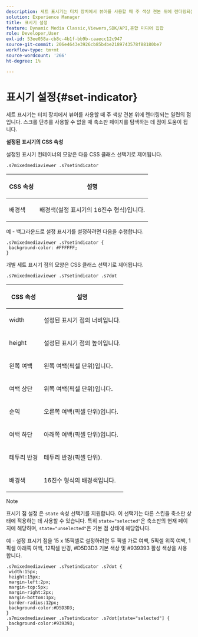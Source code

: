 ```yaml
---
description: 세트 표시기는 터치 장치에서 뷰어를 사용할 때 주 색상 견본 위에 렌더링되는 일련의 점입니다. 스크롤 단추를 사용할 수 없을 때 축소판 페이지를 탐색하는 데 점이 도움이 됩니다.
solution: Experience Manager
title: 표시기 설정
feature: Dynamic Media Classic,Viewers,SDK/API,혼합 미디어 집합
role: Developer,User
exl-id: 53ee058a-cb8c-4b1f-bb9b-caaecc12c947
source-git-commit: 206e4643e3926cb85b4be2189743578f88180be7
workflow-type: tm+mt
source-wordcount: '266'
ht-degree: 1%

---
```


# 표시기 설정{#set-indicator}

세트 표시기는 터치 장치에서 뷰어를 사용할 때 주 색상 견본 위에 렌더링되는 일련의 점입니다. 스크롤 단추를 사용할 수 없을 때 축소판 페이지를 탐색하는 데 점이 도움이 됩니다.

<!--<a id="section_061E550C1C1D4DB2BD663A898895B38C"></a>-->

**설정된 표시기의 CSS 속성**

설정된 표시기 컨테이너의 모양은 다음 CSS 클래스 선택기로 제어됩니다.

```
.s7mixedmediaviewer .s7setindicator
```

<table id="table_94EE3F5BBE4547C0B4943471CEE7EDE4"> 
 <thead> 
  <tr> 
   <th colname="col1" class="entry"> <p> CSS 속성 </p> </th> 
   <th colname="col2" class="entry"> <p>설명 </p> </th> 
  </tr> 
 </thead>
 <tbody> 
  <tr> 
   <td colname="col1"> <p> <span class="codeph"> 배경색  </span> </p> </td> 
   <td colname="col2"> <p>배경색(설정 표시기의 16진수 형식)입니다. </p> </td> 
  </tr> 
 </tbody> 
</table>

예 - 백그라운드로 설정 표시기를 설정하려면 다음을 수행합니다.

```
.s7mixedmediaviewer .s7setindicator { 
 background-color: #FFFFFF; 
}
```

개별 세트 표시기 점의 모양은 CSS 클래스 선택기로 제어됩니다.

`.s7mixedmediaviewer .s7setindicator .s7dot`

<table id="table_09B6E232FB94417392D101A7A653BE54"> 
 <thead> 
  <tr> 
   <th colname="col1" class="entry"> <p> CSS 속성 </p> </th> 
   <th colname="col2" class="entry"> <p>설명 </p> </th> 
  </tr> 
 </thead>
 <tbody> 
  <tr> 
   <td colname="col1"> <p> <span class="codeph"> width </span> </p> </td> 
   <td colname="col2"> <p>설정된 표시기 점의 너비입니다. </p> </td> 
  </tr> 
  <tr> 
   <td colname="col1"> <p> <span class="codeph"> height </span> </p> </td> 
   <td colname="col2"> <p>설정된 표시기 점의 높이입니다. </p> </td> 
  </tr> 
  <tr> 
   <td colname="col1"> <p> <span class="codeph"> 왼쪽 여백  </span> </p> </td> 
   <td colname="col2"> <p>왼쪽 여백(픽셀 단위)입니다. </p> </td> 
  </tr> 
  <tr> 
   <td colname="col1"> <p> <span class="codeph"> 여백 상단  </span> </p> </td> 
   <td colname="col2"> <p>위쪽 여백(픽셀 단위)입니다. </p> </td> 
  </tr> 
  <tr> 
   <td colname="col1"> <p> <span class="codeph"> 순익  </span> </p> </td> 
   <td colname="col2"> <p>오른쪽 여백(픽셀 단위)입니다. </p> </td> 
  </tr> 
  <tr> 
   <td colname="col1"> <p> <span class="codeph"> 여백 하단  </span> </p> </td> 
   <td colname="col2"> <p>아래쪽 여백(픽셀 단위)입니다. </p> </td> 
  </tr> 
  <tr> 
   <td colname="col1"> <p> <span class="codeph"> 테두리 반경  </span> </p> </td> 
   <td colname="col2"> <p>테두리 반경(픽셀 단위). </p> </td> 
  </tr> 
  <tr> 
   <td colname="col1"> <p> <span class="codeph"> 배경색  </span> </p> </td> 
   <td colname="col2"> <p>16진수 형식의 배경색입니다. </p> </td> 
  </tr> 
 </tbody> 
</table>

>[!NOTE]
>
>표시기 점 설정 은 `state` 속성 선택기를 지원합니다. 이 선택기는 다른 스킨을 축소판 상태에 적용하는 데 사용할 수 있습니다. 특히 `state="selected"`은 축소판의 현재 페이지에 해당하며, `state="unselected"`은 기본 점 상태에 해당합니다.

예 - 설정 표시기 점을 15 x 15픽셀로 설정하려면 두 픽셀 가로 여백, 5픽셀 위쪽 여백, 1픽셀 아래쪽 여백, 12픽셀 반경, #D5D3D3 기본 색상 및 #939393 활성 색상을 사용합니다.

```
.s7mixedmediaviewer .s7setindicator .s7dot { 
 width:15px; 
 height:15px; 
 margin-left:2px; 
 margin-top:5px; 
 margin-right:2px; 
 margin-bottom:1px; 
 border-radius:12px; 
 background-color:#D5D3D3;  
} 
.s7mixedmediaviewer .s7setindicator .s7dot[state="selected"] { 
 background-color:#939393;  
}
```
